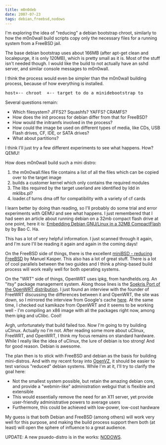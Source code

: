 ```yaml
---
title: m0n0deb
date: 2007-07-23
tags: debian,freebsd,nodows
---
```

I'm exploring the idea of "reducing" a debian bootstrap chroot, similarly to how the m0n0wall build scripts copy only the necessary files for a running system from a FreeBSD jail.

The base debian bootstrap uses about 166MB (after apt-get clean and localepurge, it is only 120MB), which is pretty small as it is. Most of the stuff isn't needed though. I would like  the build to not actually have an sshd server, and similar console messages to m0n0wall.

I think the process would even be simpler than the m0n0wall building process, because of how everything is installed.

<pre>host+-- chroot  +-- target to do a minidebootstrap to</pre>

Several questions remain:

<ul><li>Which filesystem? JFFS2? Squashfs? YAFFS? CRAMFS?</li><li>How does the init process for debian differ from that for FreeBSD?</li><li>How would the initramfs involved in the process?</li><li>How could the image be used on different types of media, like CDs, USB Flash drives, CF, IDE, or SATA drives?</li><li>What about partitions?</li></ul>

I think I'll just try a few different experiments to see what happens. How? QEMU!

How does m0n0wall build such a mini distro: <ol><li>the m0n0wall.files file contains a list of all the files which can be copied over to the target image</li><li>builds a customer kernel which only contains the required modules</li><li>The libs required by the target userland are identified by ldd in mklibs.pl?</li><li>loader.cf turns dma off for compatibility with a variety of cf cards</li></ol>

I learn better by doing than reading, so I'll probably do some trial and error experiments with QEMU and see what happens. I just remembered that I had seen an article about running debian on a 32mb compact flash drive at one point, here it is: <a href="http://www.linuxdevices.com/articles/AT4540125636.html">Embedding Debian GNU/Linux in a 32MB CompactFlash</a> by by Bao C. Ha.

This has a lot of very helpful information. I just scanned through it again, and I'm sure I'll be reading it again and again in the coming days!

On the FreeBSD side of things, there is the excellent <a href="https://neon1.net/misc/minibsd.html">miniBSD - reducing FreeBSD</a> by Manuel Kasper. This also has a lot of great stuff. There is a lot of cool parallels between the two guides and I think a phing-based build process will work really well for both operating systems.

On the "WRT" side of things, OpenWRT uses ipkg, from handhelds.org. An "itsy" package management system. Along those lines is the <a href="http://wiki.openwrt.org/SoekrisPort">Soekris Port of the OpenWRT distribution</a>. I just found an interview with the founder of FreeWRT discussing the differences between it and OpenWRT, the site was down, so I mirrored the interview from Google's cache <a href="http://www.docunext.com/">here</a>. At the same time, I checked out kamikaze from OpenWRT and it seems to be working well - I'm compiling an x86 image with all the packages right now, among them ipkg and uClibc. Cool!

Argh, unfortunately that build failed too. Now I'm going to try building uClinux. Actually no I'm not. After reading some more about uClinux, FreeWRT, and OpenWRT, I think my focus remains on standard hardware. While I really like the idea of uClinux, the lure of debian is too strong! And for good reason. Debian is awesome.

The plan then is to stick with FreeBSD and debian as the basis for building mini-distros. And with my recent foray into <a href="http://www.docunext.com/2007/07/trying-openvz/">OpenVZ</a>, it should be easier to test various "reduced" debian systems. While I'm at it, I'll try to clarify the goal here:

<ul><li>Not the smallest system possible, but retain the amazing debian core, and provide a "webmin-like" administration webgui that is flexible and extensible</li><li>This would essentially remove the need for an X11 server, yet provide user-friendly administrative powers to average users</li><li>Furthermore, this could be achieved with low-power, low-cost hardware</li></ul>

My guess is that both Debian and FreeBSD (among others) will work very well for this purpose, and making the build process support them both (at least) will open the sphere of influence to a great audience.

UPDATE: A new psuedo-distro is in the works: <a href="http://www.nodows.com/">NODOWS</a>.

